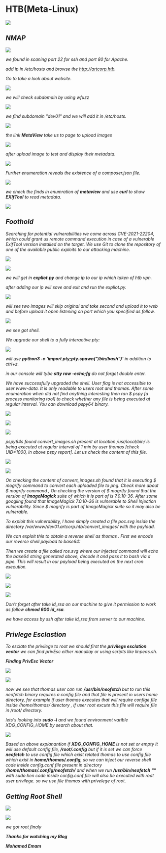 HTB(Meta-Linux)
===============

![](/Assets/HTB/Meta/reired.png)

_**NMAP**_
-------------

![](/Assets/HTB/Meta/nmap.png)

_we found in scaning port 22 for ssh and port 80 for Apache._

_add ip in /etc/hosts and browse the http://artcorp.htb._

_Go to take a look about website._

![](/Assets/HTB/Meta/browser.png)

_we will check subdomain by using *wfuzz*_

![](/Assets/HTB/Meta/fuzz.png) 

_we find subdomain *"dev01"* and we will add it in /etc/hosts._

![](/Assets/HTB/Meta/webhost.png) 

_the link **MetaView** take us to page to upload images_ 

![](/Assets/HTB/Meta/linkvhost.png) 

_after upload image to test and display their metadata._ 

![](/Assets/HTB/Meta/exictftool.png) 

_Further enumeration reveals the existence of a composer.json file._

![](/Assets/HTB/Meta/composer.png)

_we check the finds in enumration of **metaview** and use **curl** to show **EXIfTool** to read metadata._

![](/Assets/HTB/Meta/curl.png)

_**Foothold**_
---------------


_Searching for potential vulnerabilities we come across CVE-2021-22204, which could grant us remote
command execution in case of a vulnerable ExifTool version installed on the target. We use Git to clone the
repository of one of the available public exploits to our attacking machine._



![](/Assets/HTB/Meta/clone.png)

![](/Assets/HTB/Meta/cv.png)

_we will get in **expliot.py** and change ip to our ip which taken of htb vpn._ 

_after adding our ip will save and exit and run the expliot.py._ 

![](/Assets/HTB/Meta/run.png)

_will see two images will skip original and take second and upload it to web and before upload it open listening  on port which you specified as follow._

![](/Assets/HTB/Meta/shell.png)

_we see got shell._

_We upgrade our shell to a fully interactive pty:_ 

![](/Assets/HTB/Meta/upgrade.png)


_will use **python3 -c 'import pty;pty.spawn("/bin/bash")'** in addition to ctrl+z._ 

_in our console will tybe **stty raw -echo;fg** do not forget double enter._ 

_We have successfully upgraded the shell. User flag is not accessible to user www-data. It is only readable to users root and thomas. After some enumeration when did not find anything interesting then ran $ pspy [a process monitoring tool] to check whether any file is being executed at regular interval. You can download pspy64 binary._ 

![](/Assets/HTB/Meta/pspy.png)

![](/Assets/HTB/Meta/runing.png)

![](/Assets/HTB/Meta/mog.png)

_pspy64s found convert_images.sh present at location /usr/local/bin/ is being executed at regular interval of 1 min by user thomas [check UID=1000, in above pspy report]. Let us check the content of this file._

![](/Assets/HTB/Meta/mography.png)

![](/Assets/HTB/Meta/ver.png)

_On checking the content of convert_images.sh found that it is executing $ mogrify command to convert each uploaded file to png. Check more about $ mogrify command , On checking the version of $ mogrify found that the version of **ImageMagick** suite of which it is part of is 7.0.10-36. After some googling found that ImageMagick 7.0.10-36 is vulnerable to Shell Injection vulnerability. Since $ mogrify is part of ImageMagick suite so it may also be vulnerable._

_To exploit this vulnerability, I have simply created a file poc.svg inside the directory /var/www/dev01.artcorp.htb/convert_images/ with the payload._

_We can exploit this to obtain a reverse shell as thomas . First we encode our reverse shell
payload to base64:_

_Then we create a file called rce.svg where our injected command will echo the base64 string generated above, decode it and pass it to bash via a pipe. This will result in our payload being executed on the next cron execution._

![](/Assets/HTB/Meta/echo.png)

![](/Assets/HTB/Meta/user.png)

![](/Assets/HTB/Meta/userflag1.png)

_Don't forget after take id_rsa on our machine to give it permission to work as follow **chmod 600 id_rsa**._

_we have access by ssh after take id_rsa from server to our machine._ 

_**Privlege Esclastion**_ 
--------------------------

_To esclate the privilege to root we should first the **privilege esclation vector** we can find privEsc either manullay or using scripts like linpeas.sh._ 

_**Finding PrivEsc Vector**_

![](/Assets/HTB/Meta/linsh.png)

![](/Assets/HTB/Meta/privilageEs.png)

_now we see that thomas user can run **/usr/bin/neofetch** but to run this neofetch binary requires a config file and that file is present in users home directory, for example if user thomas executes that will require confige file inside /home/thomas/ directory , if user root excute this file will require file in /root/ directory._

_lets's looking into **sudo -l** and we found environment varible XDG_CONFIG_HOME by search about that._ 


![](/Assets/HTB/Meta/XDC_CONFIG_HOME_env-variable-info.png)

_Based on above explanantion if **XDG_CONFIG_HOME** is not set or empty it will use default config file, **/root/.config** but if it is set we can force **neofetch** to use config file which exist related thomas to use config file which exist in **home/thomas/.config**, so we can inject our reverse shell code inside config.conf file present in directory **/home/thomas/.config/neofetch/** and when we run **/usr/bin/neofetch \"\"** with sudo hen code inside config.conf file will also be executed with root user privilege. so we use file thomas with privelege of root._ 

_**Getting Root Shell**_ 
------------------------

![](/Assets/HTB/Meta/root.png)

![](/Assets/HTB/Meta/rootflag.png)

_we got root finaly_ 


_**Thanks for watching my Blog**_

_**Mohamed Emam**_ 

